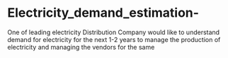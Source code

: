 # Electricity_demand_estimation-
One of leading electricity Distribution Company would like to understand demand for electricity for the next 1-2 years to manage the production of electricity and managing the vendors for the same
